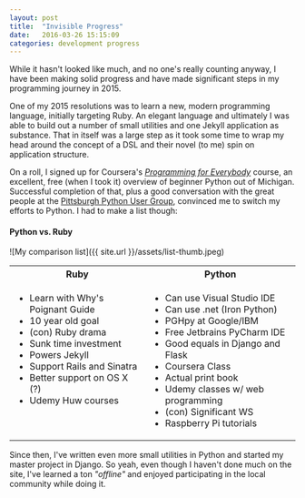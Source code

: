 ```yaml
---
layout: post
title:  "Invisible Progress"
date:   2016-03-26 15:15:09
categories: development progress
---
```


While it hasn't looked like much, and no one's really counting anyway, I have been making solid progress and have made significant steps in my programming journey in 2015.

One of my 2015 resolutions was to learn a new, modern programming language, initially targeting Ruby. An elegant language and ultimately I was able to build out a number of small utilities and one Jekyll application as substance. That in itself was a large step as it took some time to wrap my head around the concept of a DSL and their novel (to me) spin on application structure.

On a roll, I signed up for Coursera's [_Programming for Everybody_](https://www.coursera.org/learn/python) course, an excellent, free (when I took it) overview of beginner Python out of Michigan. Successful completion of that, plus a good conversation with the great people at the [Pittsburgh Python User Group](http://pghpython.org/), convinced me to switch my efforts to Python. I had to make a list though:

#### Python vs. Ruby

![My comparison list]({{ site.url }}/assets/list-thumb.jpeg)

<table>
<tbody>
<tr>
<th>Ruby</th>
<th>Python</th>
</tr>
<tr><td valign="top"><ul><li>Learn with Why's Poignant Guide</li><li>10 year old goal</li><li>(con) Ruby drama</li><li>Sunk time investment</li><li>Powers Jekyll</li><li>Support Rails and Sinatra</li><li>Better support on OS X (?)</li><li>Udemy Huw courses</li></ul></td>
<td valign="top"><ul><li>Can use Visual Studio IDE</li><li>Can use .net (Iron Python)</li><li>PGHpy at Google/IBM</li><li>Free Jetbrains PyCharm IDE</li><li>Good equals in Django and Flask</li><li>Coursera Class</li><li>Actual print book</li><li>Udemy classes w/ web programming</li><li>(con) Significant WS</li><li>Raspberry Pi tutorials</li></ul></td></tr>
</tbody>
</table>

Since then, I've written even more small utilities in Python and started my master project in Django. So yeah, even though I haven't done much on the site, I've learned a ton _"offline"_ and enjoyed participating in the local community while doing it.